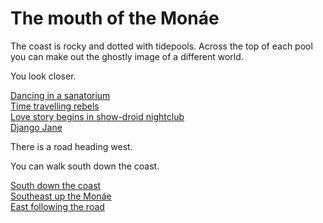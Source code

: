 # The mouth of the Monáe  

The coast is rocky and dotted with tidepools. Across the top of each pool you can make out the ghostly image of a different world.

You look closer.  

[Dancing in a sanatorium](https://www.youtube.com/watch?v=pwnefUaKCbc)  
[Time travelling rebels](https://www.youtube.com/watch?v=tEddixS-UoU)  
[Love story begins in show-droid nightclub](https://www.youtube.com/watch?v=Oxls2xX0Clg)  
[Django Jane](https://www.youtube.com/watch?v=mTjQq5rMlEY)  


There is a road heading west.   

You can walk south down the coast.  

[South down the coast](ra.html)  
[Southeast up the Monáe](henson.html)  
[East following the road](roadWest.html)
